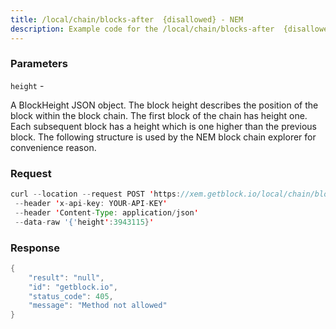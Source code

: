 ```yaml
---
title: /local/chain/blocks-after  {disallowed} - NEM
description: Example code for the /local/chain/blocks-after  {disallowed} rest method. Сomplete guide on how to use /local/chain/blocks-after  {disallowed} rest in GetBlock.io Web3 documentation.
---
```


### Parameters


`height` -

A BlockHeight JSON object. The block height describes the position of
the block within the block chain. The first block of the chain has
height one. Each subsequent block has a height which is one higher than
the previous block. The following structure is used by the NEM block
chain explorer for convenience reason.

### Request

``` java
curl --location --request POST 'https://xem.getblock.io/local/chain/blocks-after'
 --header 'x-api-key: YOUR-API-KEY'
 --header 'Content-Type: application/json'
 --data-raw '{'height':3943115}'
```

###  Response

``` java
{
    "result": "null",
    "id": "getblock.io",
    "status_code": 405,
    "message": "Method not allowed"
}
```


